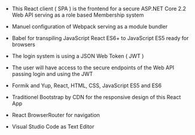

  - This React client ( SPA ) is the frontend for a secure ASP.NET Core 2.2 Web API serving as a role based Membership system
 
  - Manuel configuration of Webpack serving as a module bundler
  - Babel for transpiling JavaScript React ES6+ to JavaScript ES5 ready for browsers
  - The login system is using a JSON Web Token ( JWT )
  - The user will have access to the secure endpoints of the Web API passing login and using the JWT
  - Formik and Yup, React, HTML, CSS, JavaScript ES5 and ES6
  - Traditionel Bootstrap by CDN for the responsive design of this React App 
  - React BrowserRouter for navigation
  - Visual Studio Code as Text Editor